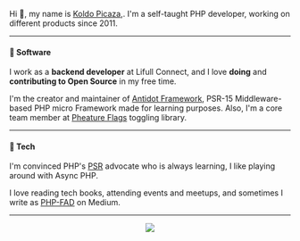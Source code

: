 Hi 👋, my name is [Koldo Picaza](https://github.com/sponsors/kpicaza),. I'm a self-taught PHP developer, working on different products since 2011.

---

#### 💾 Software

I work as a **backend developer** at Lifull Connect, and I love **doing** and **contributing to Open Source** in my free time.

I'm the creator and maintainer of [Antidot Framework](https://github.com/antidot-framework), PSR-15 Middleware-based PHP micro Framework made for learning purposes. Also, I'm a core team member at [Pheature Flags](https://github.com/pheature-flags) toggling library.

---

#### 🔌 Tech

I'm convinced PHP's [PSR](https://www.php-fig.org/) advocate who is always learning, I like playing around with Async PHP.

I love reading tech books, attending events and meetups, and sometimes I write as [PHP-FAD](https://medium.com/php-fad) on Medium.

---

<div style="text-align:center">
  <a href="https://github.com/anuraghazra/github-readme-stats">
    <img align="center" src="https://github-readme-stats.vercel.app/api?username=kpicaza&show_icons=true" />
  </a>  
</div>
